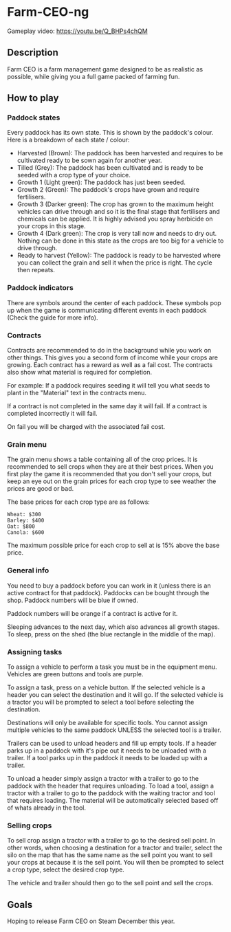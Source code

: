 # Farm-CEO-ng

Gameplay video: https://youtu.be/Q_BHPs4chQM

## Description
Farm CEO is a farm management game designed to be as realistic as possible, while giving you a full game packed of farming fun.

## How to play
### Paddock states
Every paddock has its own state. This is shown by the paddock's colour.
Here is a breakdown of each state / colour:
 - Harvested (Brown): The paddock has been harvested and requires to be cultivated ready to be sown again for another year.
 - Tilled (Grey): The paddock has been cultivated and is ready to be seeded with a crop type of your choice.
 - Growth 1 (Light green): The paddock has just been seeded.
 - Growth 2 (Green): The paddock's crops have grown and require fertilisers.
 - Growth 3 (Darker green): The crop has grown to the maximum height vehicles can drive through and so it is the final stage that fertilisers and chemicals can be applied. It is highly advised you spray herbicide on your crops in this stage.
 - Growth 4 (Dark green): The crop is very tall now and needs to dry out. Nothing can be done in this state as the crops are too big for a vehicle to drive through.
 - Ready to harvest (Yellow): The paddock is ready to be harvested where you can collect the grain and sell it when the price is right. The cycle then repeats.

### Paddock indicators
There are symbols around the center of each paddock.
These symbols pop up when the game is communicating different events in each paddock (Check the guide for more info).

### Contracts
Contracts are recommended to do in the background while you work on other things. This gives you a second form of income while your crops are growing.
Each contract has a reward as well as a fail cost. The contracts also show what material is required for completion.

For example: If a paddock requires seeding it will tell you what seeds to plant in the "Material" text in the contracts menu.

If a contract is not completed in the same day it will fail.
If a contract is completed incorrectly it will fail.

On fail you will be charged with the associated fail cost.

### Grain menu
The grain menu shows a table containing all of the crop prices. It is recommended to sell crops when they are at their best prices.
When you first play the game it is recommended that you don't sell your crops, but keep an eye out on the grain prices for each crop type to see weather the prices are good or bad.

The base prices for each crop type are as follows:
```
Wheat: $300
Barley: $400
Oat: $800
Canola: $600
```

The maximum possible price for each crop to sell at is 15% above the base price.

### General info
You need to buy a paddock before you can work in it (unless there is an active contract for that paddock).
Paddocks can be bought through the shop.
Paddock numbers will be blue if owned.

Paddock numbers will be orange if a contract is active for it.

Sleeping advances to the next day, which also advances all growth stages.
To sleep, press on the shed (the blue rectangle in the middle of the map).

### Assigning tasks
To assign a vehicle to perform a task you must be in the equipment menu.
Vehicles are green buttons and tools are purple.

To assign a task, press on a vehicle button.
If the selected vehicle is a header you can select the destination and it will go.
If the selected vehicle is a tractor you will be prompted to select a tool before selecting the destination.

Destinations will only be available for specific tools.
You cannot assign multiple vehicles to the same paddock UNLESS the selected tool is a trailer.

Trailers can be used to unload headers and fill up empty tools.
If a header parks up in a paddock with it's pipe out it needs to be unloaded with a trailer.
If a tool parks up in the paddock it needs to be loaded up with a trailer.

To unload a header simply assign a tractor with a trailer to go to the paddock with the header that requires unloading.
To load a tool, assign a tractor with a trailer to go to the paddock with the waiting tractor and tool that requires loading. The material will be automatically selected based off of whats already in the tool.

### Selling crops
To sell crop assign a tractor with a trailer to go to the desired sell point.
In other words, when choosing a destination for a tractor and trailer, select the silo on the map that has the same name as the sell point you want to sell your crops at because it is the sell point.
You will then be prompted to select a crop type, select the desired crop type.

The vehicle and trailer should then go to the sell point and sell the crops.

## Goals
Hoping to release Farm CEO on Steam December this year.
